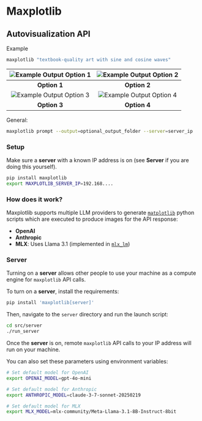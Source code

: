 # Maxplotlib

## Autovisualization API

Example

```bash
maxplotlib "textbook-quality art with sine and cosine waves"
```

| ![Example Output Option 1](https://mcembalest.github.io/maxplotlib/examples/example_output/option0.png) | ![Example Output Option 2](https://mcembalest.github.io/maxplotlib/examples/example_output/option1.png) |
|:------------------------------------------:|:------------------------------------------:|
|               **Option 1**                  |               **Option 2**                  |
| ![Example Output Option 3](https://mcembalest.github.io/maxplotlib/examples/example_output/option2.png) | ![Example Output Option 4](https://mcembalest.github.io/maxplotlib/examples/example_output/option3.png) |
|               **Option 3**                  |               **Option 4**                  |


General:

```bash
maxplotlib prompt --output=optional_output_folder --server=server_ip
```

### Setup

Make sure a **server** with a known IP address is on (see **Server** if you are doing this yourself).

```bash
pip install maxplotlib
export MAXPLOTLIB_SERVER_IP=192.168....
```

### How does it work?

Maxplotlib supports multiple LLM providers to generate [`matplotlib`](https://github.com/matplotlib/matplotlib) python scripts which are executed to produce images for the API response:

- **OpenAI**
- **Anthropic**
- **MLX**: Uses Llama 3.1 (implemented in [`mlx_lm`](https://github.com/ml-explore/mlx-examples/blob/main/llms/README.md))

### Server

Turning on a **server** allows other people to use your machine as a compute engine for `maxplotlib` API calls.

To turn on a **server**, install the requirements:

```bash
pip install 'maxplotlib[server]'
```

Then, navigate to the `server` directory and run the launch script:

```bash
cd src/server
./run_server
```

Once the **server** is on, remote `maxplotlib` API calls to your IP address will run on your machine.

You can also set these parameters using environment variables:

```bash
# Set default model for OpenAI
export OPENAI_MODEL=gpt-4o-mini

# Set default model for Anthropic
export ANTHROPIC_MODEL=claude-3-7-sonnet-20250219

# Set default model for MLX
export MLX_MODEL=mlx-community/Meta-Llama-3.1-8B-Instruct-8bit
```

